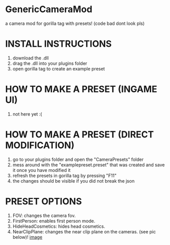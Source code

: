 # GenericCameraMod
a camera mod for gorilla tag with presets! (code bad dont look pls)

# INSTALL INSTRUCTIONS
1. download the .dll
2. drag the .dll into your plugins folder
3. open gorilla tag to create an example preset

# HOW TO MAKE A PRESET (INGAME UI)
1. not here yet :(

# HOW TO MAKE A PRESET (DIRECT MODIFICATION)
1. go to your plugins folder and open the "CameraPresets" folder
2. mess around with the "examplepreset.preset" that was created and save it once you have modified it
3. refresh the presets in gorilla tag by pressing "F11"
4. the changes should be visible if you did not break the json

# PRESET OPTIONS
1. FOV: changes the camera fov.
2. FirstPerson: enables first person mode.
3. HideHeadCosmetics: hides head cosmetics.
4. NearClipPlane: changes the near clip plane on the cameras. (see pic below)! [image](https://github.com/RiceGM/GenericCameraMod/assets/122515661/f18e05fa-d934-4b43-85f1-61643ca3f009)
